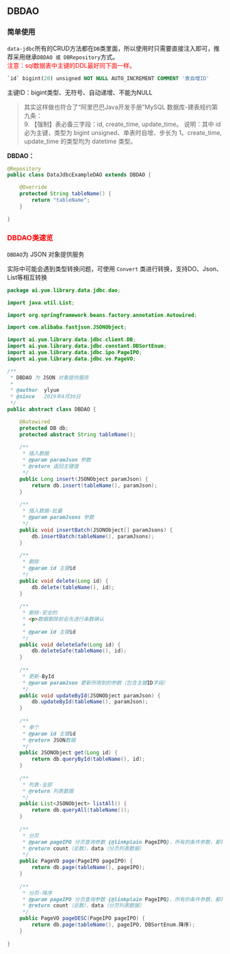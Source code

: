 ## DBDAO
### 简单使用
`data-jdbc`所有的CRUD方法都在`DB`类里面，所以使用时只需要直接注入即可，推荐采用继承`DBDAO 或 DBRepository`方式。<br>
<font color=red>注意：sql数据表中主键的DDL最好同下面一样。</font>
```ddl
`id` bigint(20) unsigned NOT NULL AUTO_INCREMENT COMMENT '表自增ID'
```
主键ID：bigint类型、无符号、自动递增、不能为NULL
> 其实这样做也符合了“阿里巴巴Java开发手册”MySQL 数据库-建表规约第九条：<br>
> 9. 【强制】表必备三字段：id, create_time, update_time。
说明：其中 id 必为主键，类型为 bigint unsigned、单表时自增、步长为 1。create_time, update_time
的类型均为 datetime 类型。

**DBDAO：**
```java
@Repository
public class DataJdbcExampleDAO extends DBDAO {

	@Override
	protected String tableName() {
		return "tableName";
	}
	
}
```

### <font color=red>DBDAO类速览</font>
`DBDAO`为 JSON 对象提供服务

实际中可能会遇到类型转换问题，可使用 `Convert` 类进行转换，支持DO、Json、List等相互转换

```java
package ai.yue.library.data.jdbc.dao;

import java.util.List;

import org.springframework.beans.factory.annotation.Autowired;

import com.alibaba.fastjson.JSONObject;

import ai.yue.library.data.jdbc.client.DB;
import ai.yue.library.data.jdbc.constant.DBSortEnum;
import ai.yue.library.data.jdbc.ipo.PageIPO;
import ai.yue.library.data.jdbc.vo.PageVO;

/**
 * DBDAO 为 JSON 对象提供服务
 * 
 * @author	ylyue
 * @since	2019年4月30日
 */
public abstract class DBDAO {

	@Autowired
	protected DB db;
	protected abstract String tableName();
    
	/**
	 * 插入数据
	 * @param paramJson 参数
	 * @return 返回主键值
	 */
	public Long insert(JSONObject paramJson) {
		return db.insert(tableName(), paramJson);
	}
	
	/**
	 * 插入数据-批量
	 * @param paramJsons 参数
	 */
	public void insertBatch(JSONObject[] paramJsons) {
		db.insertBatch(tableName(), paramJsons);
	}
	
	/**
	 * 删除
	 * @param id 主键id
	 */
	public void delete(Long id) {
		db.delete(tableName(), id);
	}
	
	/**
	 * 删除-安全的
	 * <p>数据删除前会先进行条数确认
	 * 
	 * @param id 主键id
	 */
	public void deleteSafe(Long id) {
		db.deleteSafe(tableName(), id);
	}
	
	/**
	 * 更新-ById
	 * @param paramJson 更新所用到的参数（包含主键ID字段）
	 */
	public void updateById(JSONObject paramJson) {
		db.updateById(tableName(), paramJson);
	}
	
	/**
	 * 单个
	 * @param id 主键id
	 * @return JSON数据
	 */
	public JSONObject get(Long id) {
		return db.queryById(tableName(), id);
	}
	
	/**
	 * 列表-全部
	 * @return 列表数据
	 */
	public List<JSONObject> listAll() {
		return db.queryAll(tableName());
	}
	
	/**
	 * 分页
	 * @param pageIPO 分页查询参数 {@linkplain PageIPO}，所有的条件参数，都将以等于的形式进行SQL拼接
	 * @return count（总数），data（分页列表数据）
	 */
	public PageVO page(PageIPO pageIPO) {
		return db.page(tableName(), pageIPO);
	}
	
	/**
	 * 分页-降序
	 * @param pageIPO 分页查询参数 {@linkplain PageIPO}，所有的条件参数，都将以等于的形式进行SQL拼接
	 * @return count（总数），data（分页列表数据）
	 */
	public PageVO pageDESC(PageIPO pageIPO) {
		return db.page(tableName(), pageIPO, DBSortEnum.降序);
	}
	
}
```